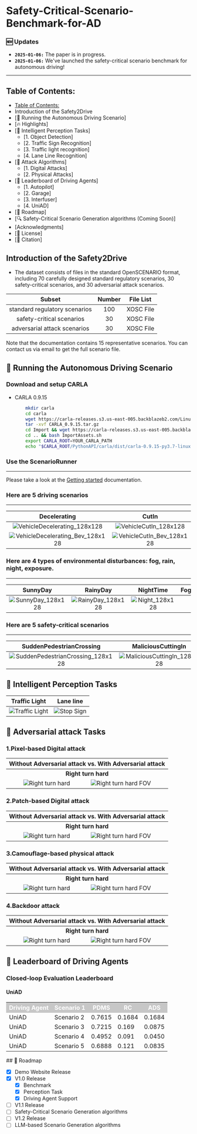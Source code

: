 # Safety-Critical-Scenario-Benchmark-for-AD

### 🆕 Updates

- **`2025-01-06:`** The paper is in progress.
- **`2025-01-06:`** We've launched the safety-critical scenario benchmark for autonomous driving!

---

## Table of Contents:

- [Table of Contents:](#table-of-contents)
- Introduction of the Safety2Drive
- [🤩 Running the Autonomous Driving Scenario]
- [🔥 Highlights]
- [🏁 Intelligent Perception Tasks]
  - [1. Object Detection]
  - [2. Traffic Sign Recognition]
  - [3. Traffic light recognition]
  - [4. Lane Line Recognition]
- [🏁 Attack Algorithms]
  - [1. Digital Attacks]
  - [2. Physical Attacks]
- [🏁 Leaderboard of Driving Agents]
  - [1. Autopilot]
  - [2. Garage]
  - [3. Interfuser]
  - [4. UniAD]
- [📌 Roadmap]
- [🔍 Safety-Critical Scenario Generation algorithms (Coming Soon)]
- [Acknowledgments]
- [📝 License]
- [🔖 Citation]

<!-- Introduction -->

## Introduction of the Safety2Drive

- The dataset consists of files in the standard OpenSCENARIO format, including 70 carefully designed standard regulatory scenarios, 30 safety-critical scenarios, and 30 adversarial attack scenarios.

|            Subset            | Number | File List |
| :---------------------------: | :----: | :-------: |
| standard regulatory scenarios |  100  | XOSC File |
|   safety-critical scenarios   |   30   | XOSC File |
| adversarial attack scenarios |   30   | XOSC File |

Note that the documentation contains 15 representative scenarios. You can contact us via email to get the full scenario file.

<!-- Introduction -->

## 🤩 Running the Autonomous Driving Scenario

### Download and setup CARLA

- CARLA 0.9.15
  ```bash
      mkdir carla
      cd carla
      wget https://carla-releases.s3.us-east-005.backblazeb2.com/Linux/CARLA_0.9.15.tar.gz
      tar -xvf CARLA_0.9.15.tar.gz
      cd Import && wget https://carla-releases.s3.us-east-005.backblazeb2.com/Linux/AdditionalMaps_0.9.15.tar.gz
      cd .. && bash ImportAssets.sh
      export CARLA_ROOT=YOUR_CARLA_PATH
      echo "$CARLA_ROOT/PythonAPI/carla/dist/carla-0.9.15-py3.7-linux-x86_64.egg" >> YOUR_CONDA_PATH/envs/YOUR_CONDA_ENV_NAME/lib/python3.7/site-packages/carla.pth # python 3.8 also works well, please set YOUR_CONDA_PATH and YOUR_CONDA_ENV_NAME
  ```

### Use the ScenarioRunner

---

Please take a look at the [Getting started](scenario_ruuner/Docs/getting_scenariorunner.md)
documentation.

### Here are 5 driving scenarios

---

|                                                        Decelerating                                                        |                                                     CutIn                                                     |                                                                   CutOutFront                                                                   |                                                        PedestrianCrossing                                                        |                                                   TwoWheelerRiding                                                   |
| :-------------------------------------------------------------------------------------------------------------------------: | :-----------------------------------------------------------------------------------------------------------: | :---------------------------------------------------------------------------------------------------------------------------------------------: | :-------------------------------------------------------------------------------------------------------------------------------: | :-------------------------------------------------------------------------------------------------------------------: |
|     ![VehicleDecelerating_128x128](https://jc2001-1307981922.cos.ap-beijing.myqcloud.com/VehicleDecelerating_128x128.gif)     |     ![VehicleCutIn_128x128](https://jc2001-1307981922.cos.ap-beijing.myqcloud.com/VehicleCutIn_128x128.gif)     |     ![VehicleCutOutWithFrontVehicle_128x128](https://jc2001-1307981922.cos.ap-beijing.myqcloud.com/VehicleCutOutWithFrontVehicle_128x128.gif)     |     ![PedestrianCrossingLine_128x128](https://jc2001-1307981922.cos.ap-beijing.myqcloud.com/PedestrianCrossingLine_128x128.gif)     |     ![TwoWheelerRiding_128x128](https://jc2001-1307981922.cos.ap-beijing.myqcloud.com/TwoWheelerRiding_128x128.gif)     |
| ![VehicleDecelerating_Bev_128x128](https://jc2001-1307981922.cos.ap-beijing.myqcloud.com/VehicleDecelerating_Bev_128x128.gif) | ![VehicleCutIn_Bev_128x128](https://jc2001-1307981922.cos.ap-beijing.myqcloud.com/VehicleCutIn_Bev_128x128.gif) | ![VehicleCutOutWithFrontVehicle_Bev_128x128](https://jc2001-1307981922.cos.ap-beijing.myqcloud.com/VehicleCutOutWithFrontVehicle_Bev_128x128.gif) | ![PedestrianCrossingLine_Bev_128x128](https://jc2001-1307981922.cos.ap-beijing.myqcloud.com/PedestrianCrossingLine_Bev_128x128.gif) | ![TwoWheelerRiding_Bev_128x128](https://jc2001-1307981922.cos.ap-beijing.myqcloud.com/TwoWheelerRiding_Bev_128x128.gif) |

### Here are 4 types of environmental disturbances: fog, rain, night, exposure.

---

|                                           SunnyDay                                           |                                           RainyDay                                           |                                        NightTime                                        |                                   FoggyDay                                   |
| :-------------------------------------------------------------------------------------------: | :-------------------------------------------------------------------------------------------: | :-------------------------------------------------------------------------------------: | :---------------------------------------------------------------------------: |
| ![SunnyDay_128x128](https://jc2001-1307981922.cos.ap-beijing.myqcloud.com/SunnyDay_128x128.gif) | ![RainyDay_128x128](https://jc2001-1307981922.cos.ap-beijing.myqcloud.com/RainyDay_128x128.gif) | ![Night_128x128](https://jc2001-1307981922.cos.ap-beijing.myqcloud.com/Night_128x128.gif) | ![](https://jc2001-1307981922.cos.ap-beijing.myqcloud.com/FoggyDay_128x128.gif) |

### Here are 5 safety-critical scenarios

---

|                                                   SuddenPedestrianCrossing                                                   |                                                MaliciousCuttingIn                                                |                                               RunningRedLight                                               |
| :---------------------------------------------------------------------------------------------------------------------------: | :---------------------------------------------------------------------------------------------------------------: | :---------------------------------------------------------------------------------------------------------: |
| ![SuddenPedestrianCrossing_128x128](https://jc2001-1307981922.cos.ap-beijing.myqcloud.com/SuddenPedestrianCrossing_128x128.gif) | ![MaliciousCuttingIn_128x128](https://jc2001-1307981922.cos.ap-beijing.myqcloud.com/MaliciousCuttingIn_128x128.gif) | ![RunningRedLight_128x128](https://jc2001-1307981922.cos.ap-beijing.myqcloud.com/RunningRedLight_128x128.gif) |

## 🏁 Intelligent Perception Tasks

|                                        Traffic Light                                        |                                          Lane line                                          |
| :------------------------------------------------------------------------------------------: | :-----------------------------------------------------------------------------------------: |
| ![Traffic Light](https://ucd-dare.github.io/cardreamer.github.io/static/gifs/bev/tl_right.gif) | ![Stop Sign](https://ucd-dare.github.io/cardreamer.github.io/static/gifs/bev/stop%20sign.gif) |

## 🏁 Adversarial attack Tasks

### 1.Pixel-based Digital attack

|                                                                                Without Adversarial attack vs. With Adversarial attack                                                                                |
| :-------------------------------------------------------------------------------------------------------------------------------------------------------------------------------------------------------------------: |
|                                                                                               **Right turn hard**                                                                                               |
| ![Right turn hard](https://ucd-dare.github.io/cardreamer.github.io/static/gifs/bev/right_turn_hard.gif)     ![Right turn hard FOV](https://ucd-dare.github.io/cardreamer.github.io/static/gifs/bev/right_turn_fov.gif) |

### 2.Patch-based Digital attack

|                                                                                Without Adversarial attack vs. With Adversarial attack                                                                                |
| :-------------------------------------------------------------------------------------------------------------------------------------------------------------------------------------------------------------------: |
|                                                                                               **Right turn hard**                                                                                               |
| ![Right turn hard](https://ucd-dare.github.io/cardreamer.github.io/static/gifs/bev/right_turn_hard.gif)     ![Right turn hard FOV](https://ucd-dare.github.io/cardreamer.github.io/static/gifs/bev/right_turn_fov.gif) |

### 3.Camouflage-based physical attack

|                                                                                Without Adversarial attack vs. With Adversarial attack                                                                                |
| :-------------------------------------------------------------------------------------------------------------------------------------------------------------------------------------------------------------------: |
|                                                                                               **Right turn hard**                                                                                               |
| ![Right turn hard](https://ucd-dare.github.io/cardreamer.github.io/static/gifs/bev/right_turn_hard.gif)     ![Right turn hard FOV](https://ucd-dare.github.io/cardreamer.github.io/static/gifs/bev/right_turn_fov.gif) |

### 4.Backdoor attack

|                                                                                Without Adversarial attack vs. With Adversarial attack                                                                                |
| :-------------------------------------------------------------------------------------------------------------------------------------------------------------------------------------------------------------------: |
|                                                                                               **Right turn hard**                                                                                               |
| ![Right turn hard](https://ucd-dare.github.io/cardreamer.github.io/static/gifs/bev/right_turn_hard.gif)     ![Right turn hard FOV](https://ucd-dare.github.io/cardreamer.github.io/static/gifs/bev/right_turn_fov.gif) |

## 🏁 Leaderboard of Driving Agents

### Closed-loop Evaluation Leaderboard

#### UniAD

<table>
    <tr style="background-color: #C7C7C7; color: white;">
        <th>Driving Agent</th>
        <th>Scenario 1</th>
        <th>PDMS</th>
        <th>RC</th>
        <th>ADS</th>
    </tr>
    <tr>
        <td>UniAD</td>
        <td>Scenario 2</td>
        <td>0.7615</td>
        <td>0.1684</td>
        <td>0.1684</td>
    </tr>
    <tr>
        <td>UniAD</td>
        <td>Scenario 3</td>
        <td>0.7215</td>
        <td>0.169</td>
        <td>0.0875</td>
    </tr>
    <tr>
        <td>UniAD</td>
        <td>Scenario 4</td>
        <td>0.4952</td>
        <td>0.091</td>
        <td>0.0450</td>
    </tr>
    <tr>
        <td>UniAD</td>
        <td>Scenario 5</td>
        <td>0.6888</td>
        <td>0.121</td>
        <td>0.0835</td>
    </tr>
</table>
<!-- ROADMAP -->
## 📌 Roadmap

- [X] Demo Website Release
- [X] V1.0 Release
  - [X] Benchmark
  - [X] Perception Task
  - [X] Driving Agent Support

- [ ]  V1.1 Release
  - [ ] Safety-Critical Scenario Generation algorithms
- [ ]  V1.2 Release
  - [ ] LLM-based Scenario Generation algorithms
